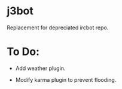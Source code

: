 j3bot
=====

Replacement for depreciated ircbot repo.

To Do:
======

* Add weather plugin.

* Modify karma plugin to prevent flooding.